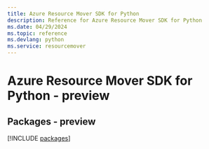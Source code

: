 ```yaml
---
title: Azure Resource Mover SDK for Python
description: Reference for Azure Resource Mover SDK for Python
ms.date: 04/29/2024
ms.topic: reference
ms.devlang: python
ms.service: resourcemover
---
```

# Azure Resource Mover SDK for Python - preview
## Packages - preview
[!INCLUDE [packages](resource-mover-index.md)]